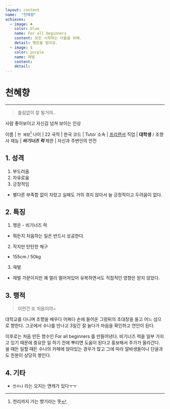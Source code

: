 ```yaml
---
layout: content
name:  "천혜향"
achieves:
  - image: ♣
    color: blue
    name: For all beginners
    content: 모든 시작하는 이들을 위해.
    detail: 행운을 빌어요.
  - image: $
    color: purple
    name: 재벌
    content:
    detail:
---
```

# 천혜향
---
>  틀림없이 잘 될거야..

사람 좋아보이고 자신감 넘쳐 보이는 인상

이름 | `천 혜향`[^name]
나이 | 22
국적 | 한국
코드 | Tutor
소속 | [프리랜서](../../influence/free/index.html)
직업 | **대학생** / 조향사
재능 | ***비기너즈 럭***
제한 | 자신과 주변인의 안전

## 1. 성격

1. 부드러움
2. 자유로움
3. 긍정적임
  - 별다른 부족함 없이 자랐고 실패도 거의 겪지 않아서 늘 긍정적이고 두려움이 없다.

## 2. 특징

1. 행운 - 비기너즈 럭
  - 뭐든지 처음하는 일은 반드시 성공한다.
2. 작지만 탄탄한 체구
  - 155cm / 50kg
3. 재벌
  - 재벌 가문이지만 꽤 멀리 떨어져있어 유복하면서도 직접적인 영향은 받지 않았다.


## 3. 행적
  > 이런건 또 처음이야~

  대학교를 다니며 조향을 배우다 어쩌다 손에 들어온 그랑뒤의 초대장을 들고 어느 섬으로 향한다.
  그곳에서 수나를 만나고 3일간 잘 놀다가 마음을 확인하고 연인이 된다.

  이후로는 처음 만든 향수인 For all beginners 를 만들어낸다. 비기너즈 럭을 일부 가지고 있기 때문에 중요한 일 하기 전에 뿌리면 도움이 된다고 홍보해서 주가가 올라간다. 쉴 때든 일할 때든 수나의 카페에 앉아있는 경우가 많고 그에 따라 알바생들이나 단골과도 친분이 상당히 쌓인다.


## 4. 기타
- `전수나` 라는 오지는 앤캐가 있다ㅜㅜ

[^name]: 천리까지 가는 향기라는 뜻
